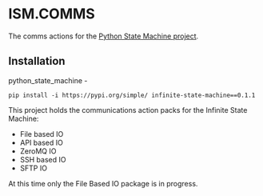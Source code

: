 # ISM.COMMS

The comms actions for the [Python State Machine project](https://github.com/kaliklipper/infinite-state-machine).

## Installation

python_state_machine - 

```commandline
pip install -i https://pypi.org/simple/ infinite-state-machine==0.1.1
```

This project holds the communications action packs for the Infinite State Machine:

* File based IO
* API based IO
* ZeroMQ IO
* SSH based IO
* SFTP IO

At this time only the File Based IO package is in progress.
